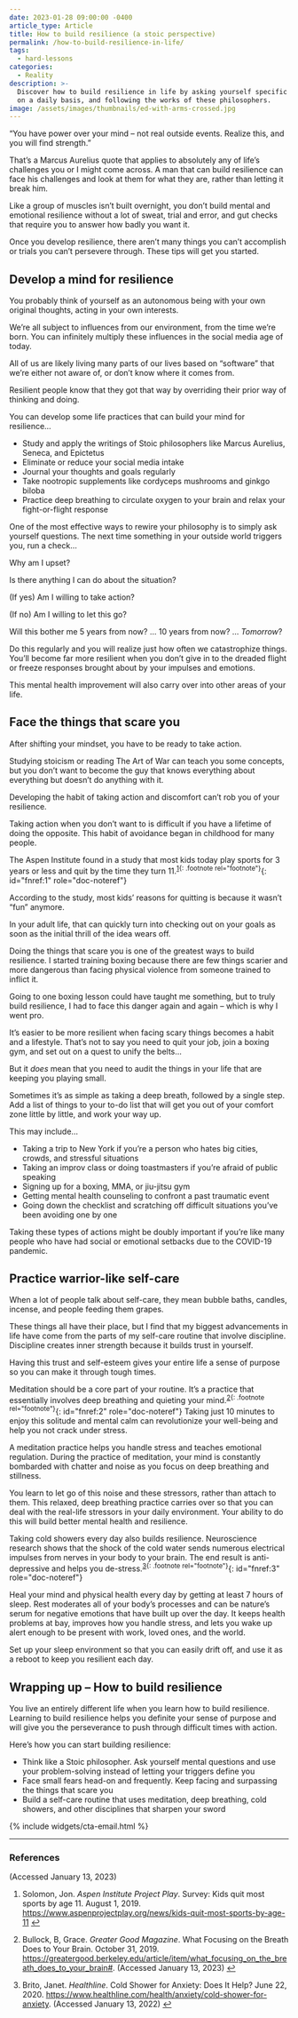 ```yaml
---
date: 2023-01-28 09:00:00 -0400
article_type: Article
title: How to build resilience (a stoic perspective)
permalink: /how-to-build-resilience-in-life/
tags:
  - hard-lessons
categories:
  - Reality
description: >-
  Discover how to build resilience in life by asking yourself specific questions
  on a daily basis, and following the works of these philosophers.
image: /assets/images/thumbnails/ed-with-arms-crossed.jpg
---
```

“You have power over your mind – not real outside events. Realize this, and you will find strength.”

That’s a Marcus Aurelius quote that applies to absolutely any of life’s challenges you or I might come across. A man that can build resilience can face his challenges and look at them for what they are, rather than letting it break him.

Like a group of muscles isn’t built overnight, you don’t build mental and emotional resilience without a lot of sweat, trial and error, and gut checks that require you to answer how badly you want it.

Once you develop resilience, there aren’t many things you can’t accomplish or trials you can’t persevere through. These tips will get you started.

## Develop a mind for resilience

You probably think of yourself as an autonomous being with your own original thoughts, acting in your own interests.

We’re all subject to influences from our environment, from the time we’re born. You can infinitely multiply these influences in the social media age of today.

All of us are likely living many parts of our lives based on “software” that we’re either not aware of, or don’t know where it comes from.

Resilient people know that they got that way by overriding their prior way of thinking and doing.

You can develop some life practices that can build your mind for resilience…

* Study and apply the writings of Stoic philosophers like Marcus Aurelius, Seneca, and Epictetus
* Eliminate or reduce your social media intake
* Journal your thoughts and goals regularly
* Take nootropic supplements like cordyceps mushrooms and ginkgo biloba
* Practice deep breathing to circulate oxygen to your brain and relax your fight-or-flight response

One of the most effective ways to rewire your philosophy is to simply ask yourself questions. The next time something in your outside world triggers you, run a check…

Why am I upset?

Is there anything I can do about the situation?

(If yes) Am I willing to take action?

(If no) Am I willing to let this go?

Will this bother me 5 years from now? … 10 years from now? … *Tomorrow*?

Do this regularly and you will realize just how often we catastrophize things. You’ll become far more resilient when you don’t give in to the dreaded flight or freeze responses brought about by your impulses and emotions.

This mental health improvement will also carry over into other areas of your life.

## Face the things that scare you

After shifting your mindset, you have to be ready to take action.

Studying stoicism or reading The Art of War can teach you some concepts, but you don’t want to become the guy that knows everything about everything but doesn’t do anything with it.

Developing the habit of taking action and discomfort can’t rob you of your resilience.

Taking action when you don’t want to is difficult if you have a lifetime of doing the opposite. This habit of avoidance began in childhood for many people.

The Aspen Institute found in a study that most kids today play sports for 3 years or less and quit by the time they turn 11.<sup>[1](#fn:1){: .footnote rel="footnote"}</sup>{: id="fnref:1" role="doc-noteref"}

According to the study, most kids’ reasons for quitting is because it wasn’t “fun” anymore.

In your adult life, that can quickly turn into checking out on your goals as soon as the initial thrill of the idea wears off.

Doing the things that scare you is one of the greatest ways to build resilience. I started training boxing because there are few things scarier and more dangerous than facing physical violence from someone trained to inflict it.

Going to one boxing lesson could have taught me something, but to truly build resilience, I had to face this danger again and again – which is why I went pro.

It’s easier to be more resilient when facing scary things becomes a habit and a lifestyle. That’s not to say you need to quit your job, join a boxing gym, and set out on a quest to unify the belts…

But it *does* mean that you need to audit the things in your life that are keeping you playing small.

Sometimes it’s as simple as taking a deep breath, followed by a single step. Add a list of things to your to-do list that will get you out of your comfort zone little by little, and work your way up.

This may include…

* Taking a trip to New York if you’re a person who hates big cities, crowds, and stressful situations
* Taking an improv class or doing toastmasters if you’re afraid of public speaking
* Signing up for a boxing, MMA, or jiu-jitsu gym
* Getting mental health counseling to confront a past traumatic event
* Going down the checklist and scratching off difficult situations you’ve been avoiding one by one

Taking these types of actions might be doubly important if you’re like many people who have had social or emotional setbacks due to the COVID-19 pandemic.

## Practice warrior-like self-care

When a lot of people talk about self-care, they mean bubble baths, candles, incense, and people feeding them grapes.

These things all have their place, but I find that my biggest advancements in life have come from the parts of my self-care routine that involve discipline. Discipline creates inner strength because it builds trust in yourself.

Having this trust and self-esteem gives your entire life a sense of purpose so you can make it through tough times.

Meditation should be a core part of your routine. It’s a practice that essentially involves deep breathing and quieting your mind.<sup>[2](#fn:2){: .footnote rel="footnote"}</sup>{: id="fnref:2" role="doc-noteref"} Taking just 10 minutes to enjoy this solitude and mental calm can revolutionize your well-being and help you not crack under stress.

A meditation practice helps you handle stress and teaches emotional regulation. During the practice of meditation, your mind is constantly bombarded with chatter and noise as you focus on deep breathing and stillness.

You learn to let go of this noise and these stressors, rather than attach to them. This relaxed, deep breathing practice carries over so that you can deal with the real-life stressors in your daily environment. Your ability to do this will build better mental health and resilience.

Taking cold showers every day also builds resilience. Neuroscience research shows that the shock of the cold water sends numerous electrical impulses from nerves in your body to your brain. The end result is anti-depressive and helps you de-stress.<sup>[3](#fn:3){: .footnote rel="footnote"}</sup>{: id="fnref:3" role="doc-noteref"}

Heal your mind and physical health every day by getting at least 7 hours of sleep. Rest moderates all of your body’s processes and can be nature’s serum for negative emotions that have built up over the day. It keeps health problems at bay, improves how you handle stress, and lets you wake up alert enough to be present with work, loved ones, and the world.

Set up your sleep environment so that you can easily drift off, and use it as a reboot to keep you resilient each day.

## Wrapping up – How to build resilience

You live an entirely different life when you learn how to build resilience. Learning to build resilience helps you definite your sense of purpose and will give you the perseverance to push through difficult times with action.

Here’s how you can start building resilience:

* Think like a Stoic philosopher. Ask yourself mental questions and use your problem-solving instead of letting your triggers define you
* Face small fears head-on and frequently. Keep facing and surpassing the things that scare you
* Build a self-care routine that uses meditation, deep breathing, cold showers, and other disciplines that sharpen your sword

{% include widgets/cta-email.html %}

---

### References

(Accessed January 13, 2023)

<div class="footnotes" role="doc-endnotes">
  <ol>
    <li id="fn:1" role="doc-endnote">
      <p>Solomon, Jon. <em>Aspen Institute Project Play</em>. Survey: Kids quit most sports by age 11. August 1, 2019. <a href="https://www.aspenprojectplay.org/news/kids-quit-most-sports-by-age-11">https://www.aspenprojectplay.org/news/kids-quit-most-sports-by-age-11</a>&nbsp;<a href="#fnref:1" class="reversefootnote" role="doc-backlink">↩</a></p>
    </li>
    <li id="fn:2" role="doc-endnote">
      <p>Bullock, B, Grace. <em>Greater Good Magazine</em>. What Focusing on the Breath Does to Your Brain. October 31, 2019. <a href="https://greatergood.berkeley.edu/article/item/what_focusing_on_the_breath_does_to_your_brain#">https://greatergood.berkeley.edu/article/item/what_focusing_on_the_breath_does_to_your_brain#</a>. (Accessed January 13, 2023)&nbsp;<a href="#fnref:2" class="reversefootnote" role="doc-backlink">↩</a></p>
    </li>
    <li id="fn:3" role="doc-endnote">
      <p>Brito, Janet. <em>Healthline</em>. Cold Shower for Anxiety: Does It Help? June 22, 2020. <a href="https://www.healthline.com/health/anxiety/cold-shower-for-anxiety">https://www.healthline.com/health/anxiety/cold-shower-for-anxiety</a>. (Accessed January 13, 2022)&nbsp;<a href="#fnref:3" class="reversefootnote" role="doc-backlink">↩</a></p>
    </li>
  </ol>
</div>